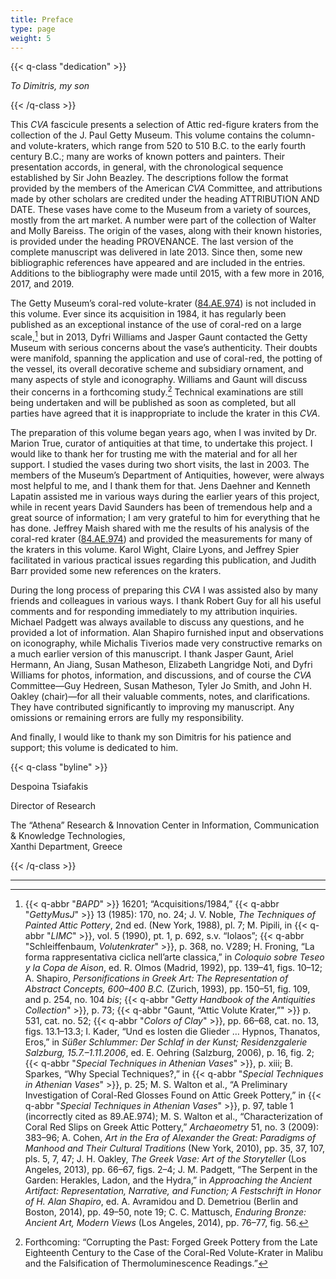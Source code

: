 ```yaml
---
title: Preface
type: page
weight: 5
---
```


{{< q-class "dedication" >}}

*To Dimitris, my son*

{{< /q-class >}}

This *CVA* fascicule presents a selection of Attic red-figure kraters from the collection of the J. Paul Getty Museum. This volume contains the column- and volute-kraters, which range from 520 to 510 B.C. to the early fourth century B.C.; many are works of known potters and painters. Their presentation accords, in general, with the chronological sequence established by Sir John Beazley. The descriptions follow the format provided by the members of the American *CVA* Committee, and attributions made by other scholars are credited under the heading ATTRIBUTION AND DATE. These vases have come to the Museum from a variety of sources, mostly from the art market. A number were part of the collection of Walter and Molly Bareiss. The origin of the vases, along with their known histories, is provided under the heading PROVENANCE. The last version of the complete manuscript was delivered in late 2013. Since then, some new bibliographic references have appeared and are included in the entries. Additions to the bibliography were made until 2015, with a few more in 2016, 2017, and 2019.

The Getty Museum’s coral-red volute-krater ([84.AE.974](http://www.getty.edu/art/collection/objects/10911/)) is not included in this volume. Ever since its acquisition in 1984, it has regularly been published as an exceptional instance of the use of coral-red on a large scale,[^1] but in 2013, Dyfri Williams and Jasper Gaunt contacted the Getty Museum with serious concerns about the vase’s authenticity. Their doubts were manifold, spanning the application and use of coral-red, the potting of the vessel, its overall decorative scheme and subsidiary ornament, and many aspects of style and iconography. Williams and Gaunt will discuss their concerns in a forthcoming study.[^2] Technical examinations are still being undertaken and will be published as soon as completed, but all parties have agreed that it is inappropriate to include the krater in this *CVA*.

The preparation of this volume began years ago, when I was invited by Dr. Marion True, curator of antiquities at that time, to undertake this project. I would like to thank her for trusting me with the material and for all her support. I studied the vases during two short visits, the last in 2003. The members of the Museum’s Department of Antiquities, however, were always most helpful to me, and I thank them for that. Jens Daehner and Kenneth Lapatin assisted me in various ways during the earlier years of this project, while in recent years David Saunders has been of tremendous help and a great source of information; I am very grateful to him for everything that he has done. Jeffrey Maish shared with me the results of his analysis of the coral-red krater ([84.AE.974](http://www.getty.edu/art/collection/objects/10911/)) and provided the measurements for many of the kraters in this volume. Karol Wight, Claire Lyons, and Jeffrey Spier facilitated in various practical issues regarding this publication, and Judith Barr provided some new references on the kraters.

During the long process of preparing this *CVA* I was assisted also by many friends and colleagues in various ways. I thank Robert Guy for all his useful comments and for responding immediately to my attribution inquiries. Michael Padgett was always available to discuss any questions, and he provided a lot of information. Alan Shapiro furnished input and observations on iconography, while Michalis Tiverios made very constructive remarks on a much earlier version of this manuscript. I thank Jasper Gaunt, Ariel Hermann, An Jiang, Susan Matheson, Elizabeth Langridge Noti, and Dyfri Williams for photos, information, and discussions, and of course the *CVA* Committee—Guy Hedreen, Susan Matheson, Tyler Jo Smith, and John H. Oakley (chair)—for all their valuable comments, notes, and clarifications. They have contributed significantly to improving my manuscript. Any omissions or remaining errors are fully my responsibility.

And finally, I would like to thank my son Dimitris for his patience and support; this volume is dedicated to him.

{{< q-class "byline" >}}

Despoina Tsiafakis

Director of Research

The “Athena” Research & Innovation Center in Information, Communication & Knowledge Technologies,<br /> Xanthi Department, Greece

{{< /q-class >}}

---

[^1]: {{< q-abbr "*BAPD*" >}} 16201; “Acquisitions/1984,” {{< q-abbr "*GettyMusJ*" >}} 13 (1985): 170, no. 24; J. V. Noble, *The Techniques of Painted Attic Pottery*, 2nd ed. (New York, 1988), pl. 7; M. Pipili, in {{< q-abbr "*LIMC*" >}}, vol. 5 (1990), pt. 1, p. 692, s.v. “Iolaos”; {{< q-abbr "Schleiffenbaum, *Volutenkrater*" >}}, p. 368, no. V289; H. Froning, “La forma rappresentativa ciclica nell’arte classica,” in *Coloquio sobre Teseo y la Copa de Aison*, ed. R. Olmos (Madrid, 1992), pp. 139–41, figs. 10–12; A. Shapiro, *Personifications in Greek Art:* *The Representation of Abstract Concepts, 600–400 B.C.* (Zurich, 1993), pp. 150–51, fig. 109, and p. 254, no. 104 *bis*; {{< q-abbr "*Getty Handbook of the Antiquities Collection*" >}}, p. 73; {{< q-abbr "Gaunt, “Attic Volute Krater,”" >}} p. 531, cat. no. 52; {{< q-abbr "*Colors of Clay*" >}}, pp. 66–68, cat. no. 13, figs. 13.1–13.3; I. Kader, “Und es losten die Glieder … Hypnos, Thanatos, Eros,” in *Süßer Schlummer: Der Schlaf in der Kunst; Residenzgalerie Salzburg, 15.7.–1.11.2006*, ed. E. Oehring (Salzburg, 2006), p. 16, fig. 2; {{< q-abbr "*Special Techniques in Athenian Vases*" >}}, p. xiii; B. Sparkes, “Why Special Techniques?,” in {{< q-abbr "*Special Techniques in Athenian Vases*" >}}, p. 25; M. S. Walton et al., “A Preliminary Investigation of Coral-Red Glosses Found on Attic Greek Pottery,” in {{< q-abbr "*Special Techniques in Athenian Vases*" >}}, p. 97, table 1 (incorrectly cited as 89.AE.974); M. S. Walton et al., “Characterization of Coral Red Slips on Greek Attic Pottery,” *Archaeometry* 51, no. 3 (2009): 383–96; A. Cohen, *Art in the Era of Alexander the Great: Paradigms of Manhood and Their Cultural Traditions* (New York, 2010), pp. 35, 37, 107, pls. 5, 7, 47; J. H. Oakley, *The Greek Vase: Art of the Storyteller* (Los Angeles, 2013), pp. 66–67, figs. 2–4; J. M. Padgett, “The Serpent in the Garden: Herakles, Ladon, and the Hydra,” in *Approaching the Ancient Artifact: Representation, Narrative, and Function; A Festschrift in Honor of H. Alan Shapiro*, ed. A. Avramidou and D. Demetriou (Berlin and Boston, 2014), pp. 49–50, note 19; C. C. Mattusch, *Enduring Bronze: Ancient Art, Modern Views* (Los Angeles, 2014), pp. 76–77, fig. 56.

[^2]: Forthcoming: “Corrupting the Past: Forged Greek Pottery from the Late Eighteenth Century to the Case of the Coral-Red Volute-Krater in Malibu and the Falsification of Thermoluminescence Readings.”
